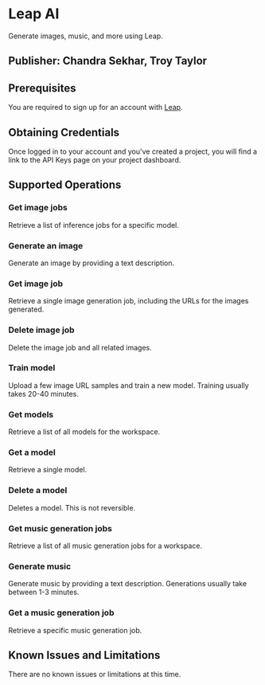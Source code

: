 # Leap AI
Generate images, music, and more using Leap.

## Publisher: Chandra Sekhar, Troy Taylor

## Prerequisites
You are required to sign up for an account with [Leap](https://app.tryleap.ai/signup).

## Obtaining Credentials
Once logged in to your account and you've created a project, you will find a link to the API Keys page on your project dashboard.

## Supported Operations
### Get image jobs
Retrieve a list of inference jobs for a specific model.
### Generate an image
Generate an image by providing a text description.
### Get image job
Retrieve a single image generation job, including the URLs for the images generated.
### Delete image job
Delete the image job and all related images.
### Train model
Upload a few image URL samples and train a new model. Training usually takes 20-40 minutes.
### Get models
Retrieve a list of all models for the workspace.
### Get a model
Retrieve a single model.
### Delete a model
Deletes a model. This is not reversible.
### Get music generation jobs
Retrieve a list of all music generation jobs for a workspace.
### Generate music
Generate music by providing a text description. Generations usually take between 1-3 minutes.
### Get a music generation job
Retrieve a specific music generation job.

## Known Issues and Limitations
There are no known issues or limitations at this time.
